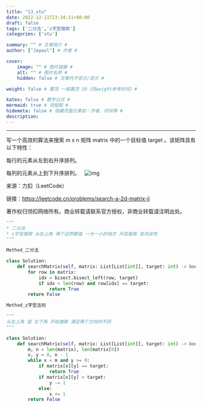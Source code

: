 ```yaml
---
title: "13_stu"
date: 2022-12-11T23:34:11+08:00
draft: false
tags: ['二分法','z字型搜索']
categories: ['stu']

summary: "" # 文章简介 #
author: ["Jaywxl"] # 作者 #

cover:
    image: "" # 图片链接 #
    alt: "" # 图片名称 #
    hidden: false # 文章内不显示/显示 #

weight: false # 置顶 一般置顶 10（同weight参考时间）#

katex: false # 数学公式 #
mermaid: true # 流程图 #
hidemeta: false # 隐藏页面元素如：作者、时间等 #
description:
---
```

---

<!--more-->
写一个高效的算法来搜索 m x n 矩阵 matrix 中的一个目标值 target 。该矩阵具有以下特性：

每行的元素从左到右升序排列。

每列的元素从上到下升序排列。
 
![img](https://assets.leetcode-cn.com/aliyun-lc-upload/uploads/2020/11/25/searchgrid2.jpg)

来源：力扣（LeetCode）

链接：https://leetcode.cn/problems/search-a-2d-matrix-ii

著作权归领扣网络所有。商业转载请联系官方授权，非商业转载请注明出处。

```python
"""
* 二分法
* z字型搜索 从右上角 两个边界数值 一大一小的地方 开启搜索 各向异性
"""

Method_二分法

class Solution:
    def searchMatrix(self, matrix: List[List[int]], target: int) -> bool:
        for row in matrix:
            idx = bisect.bisect_left(row, target)
            if idx < len(row) and row[idx] == target:
                return True
        return False

Method_z字型法则

"""
从右上角 或 左下角 开始搜索 满足两个方向的不同
"""

class Solution:
    def searchMatrix(self, matrix: List[List[int]], target: int) -> bool:
        m, n = len(matrix), len(matrix[0])
        x, y = 0, n - 1
        while x < m and y >= 0:
            if matrix[x][y] == target:
                return True
            if matrix[x][y] > target:
                y -= 1
            else:
                x += 1
        return False
```